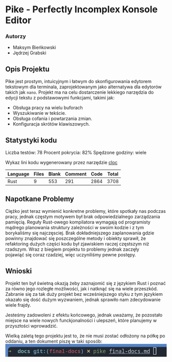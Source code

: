 # Pike - Perfectly Incomplex Konsole Editor

### Autorzy

- Maksym Bieńkowski
- Jędrzej Grabski

## Opis Projektu

Pike jest prostym, intuicyjnym i łatwym do skonfigurowania edytorem tekstowym dla terminala, zaprojektowanym jako alternatywa dla edytorów takich
jak `nano`. Projekt ma na celu dostarczenie lekkiego narzędzia do edycji tekstu z podstawowymi funkcjami, takimi jak:

- Obsługa pracy na wielu buforach
- Wyszukiwanie w tekście.
- Obsługa cofania i powtarzania zmian.
- Konfiguracja skrótów klawiszowych.

## Statystyki kodu

Liczba testów: 78
Procent pokrycia: 82%
Spędzone godziny: wiele

Wykaz lini kodu wygenerowany przez narzędzie [cloc](https://github.com/AlDanial/cloc)

| Language | Files | Blank | Comment | Code | Total |
| -------- | ----- | ----- | ------- | ---- | ----- |
| Rust     | 9     | 553   | 291     | 2864 | 3708  |

## Napotkane Problemy

Ciężko jest teraz wymienić konkretne problemy, które spotkały nas podczas pracy, jednak częstym motywem był brak odpowiedzialnego zarządzania
pamięcią. Reguły Rust-owego kompilatora wymagają od programisty mądrego planowania struktury zależności w swoim kodzie i z tym borykaliśmy się
najczęsciej. Brak dokładniejszego zaplanowania gdzie powinny znajdować się poszczególne metody i obiekty sprawił, że refaktoring dużych części kodu
był zjawiskiem raczej częstszym niż rzadszym. Wraz z biegiem projektu to problemy jednak zaczęły pojawiąć się coraz rzadziej, więc uczyniliśmy pewne
postępy.

## Wnioski

Projekt ten był świetną okazją żeby zaznajomić się z językiem Rust i poznać za równo jego rozległe możliwości, jak i natknąć się na wiele przeszkód.
Zabranie się za tak duży projekt bez wcześniejszego styku z tym językiem okazało się dość dużym wyzwaniem, jednak sprawiło nam zdecydowanie
wiele frajdy.

Jesteśmy zadowoleni z efektu końcowego, jednak uważamy, że pozostało miejsce na wiele nowych funckjonalności i ulepszeń, które planujemy w
przyszłości wprowadzić.

Wielką zaletą tego projektu jest to, że nie musi zostać odłożony na półkę po oddaniu, a ten dokument piszę w taki sposób:
![pike](./pike.png)
